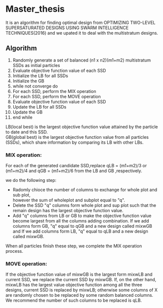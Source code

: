# Master_thesis
It is an algorithm for finding optimal design from OPTIMIZING TWO-LEVEL SUPERSATURATED DESIGNS USING SWARM INTELLIGENCE TECHNIQUES(2016)
and we upated it to deal with the multistratum designs.

## Algorithm
1.  Randomly generate a set of balanced (n1 x n2)(m1+m2) multistratum SSDs as initial particles  
2.  Evaluate objective function value of each SSD  
3.  Initialize the LB for all SSDs 
4.  Initialize the GB 
5.  while not converge do   
6.   For each SSD, perform the MIX operation     
7.   For each SSD, perform the MOVE operation  
8.   Evaluate objective function value of each SSD   
9.   Update the LB for all SSDs  
10.  Update the GB
11. end while  

LB(local best) is the largest objective function value attained by the particle to date and this SSD.<br /> 
GB(global best) is the largest objective function value from all particles (SSDs), 
which share information by comparing its LB with other LBs.<br /> 

### MIX operation:    
  For each of the generated candidate SSD,replace qLB = (m1+m2)/3 or  
(m1+m2)/4 and qGB = (m1+m2)/6 from the LB and GB ,respectively. 

we do the following step:   
* Radomly chioce the number of columns to exchange for whole plot and sub plot,    
  however the sum of wholeplot and subplot equal to "q". 
* Delete the SSD "q" columns form whole plot and sup plot such that the remain design has the largest objective function value.    
* Add "q" columns from LB or GB to make the objective function value become largest from all the columns adding combination. 
  If we add columns form GB, "q" equal to qGB and a new design called mixwGB and If we add columns form LB, "q" equal to qLB and a new design called mixwGB.<br /> 
  
When all particles finish these step, we complete the MIX operation process. 

### MOVE operation:  
  If the objective function value of mixwGB is the largest form mixwLB and current SSD, we replace the current SSD by mixwGB. 
  If, on the other hand, mixwLB has the largest value objective function among all the three designs, current SSD is replaced by mixwLB; otherwise some columns of X are randomly chosen to be replaced by some random balanced 
columns. We recommend the number of such columns to be replaced is qLB.
